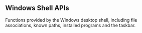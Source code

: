 ## Windows Shell APIs

Functions provided by the Windows desktop shell, including file associations,
known paths, installed programs and the taskbar.